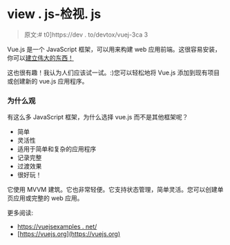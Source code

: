 # view . js-检视. js

> 原文:# t0]https://dev . to/devtox/vuej-3ca 3

Vue.js 是一个 JavaScript 框架，可以用来构建 web 应用前端。这很容易安装，你可以[建立伟大的东西！](https://vuejsexamples.net/)

这也很有趣！我认为人们应该试一试。:)您可以轻松地将 Vue.js 添加到现有项目或创建新的 vue.js 应用程序。

### [](#why-vue)为什么观

有这么多 JavaScript 框架，为什么选择 vue.js 而不是其他框架呢？

*   简单
*   灵活性
*   适用于简单和复杂的应用程序
*   记录完整
*   过渡效果
*   很好玩！

它使用 MVVM 建筑。它也非常轻便。它支持状态管理，简单灵活。您可以创建单页应用或完整的 web 应用。

更多阅读:

*   [https://vuejsexamples . net/](https://vuejsexamples.net/)
*   [https://vuejs.org](https://vuejs.org)